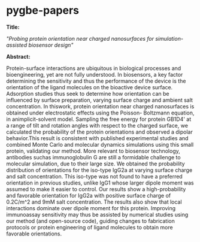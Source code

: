 # pygbe-papers

**Title:**

*"Probing protein orientation near charged nanosurfaces for  simulation-assisted biosensor design"*

**Abstract:**

Protein-surface interactions are ubiquitous in biological processes and bioengineering, 
yet are not fully understood. In biosensors, a key factor determining the sensitivity and 
thus the performance of the device is the orientation of the ligand molecules on the bioactive 
device surface. Adsorption studies thus seek to determine how orientation can be influenced by 
surface preparation, varying surface charge and ambient salt concentration. In thiswork, protein 
orientation near charged nanosurfaces is obtained under electrostatic effects using the Poisson-
Boltzmann equation, in animplicit-solvent model. Sampling the free energy for protein GB1D4' at 
a range of tilt and rotation angles with respect to the charged surface, we calculated the 
probability of the protein orientations and observed a dipolar behavior.This result is consistent 
with published experimental studies and combined Monte Carlo and molecular dynamics simulations 
using this small protein, validating our method. More relevant to biosensor technology, antibodies 
suchas immunoglobulin G are still a formidable challenge to molecular simulation, due to their 
large size. We obtained the probability distribution of orientations for the iso-type IgG2a at 
varying surface charge and salt concentration. This iso-type was not found to have a preferred 
orientation in previous studies, unlike IgG1 whose larger dipole moment was assumed to make it 
easier to control. Our results show a high-probability and favorable orientation for IgG2a with 
positive surface charge of 0.2C/m^2 and 9mM salt concentration. The results also show that local 
interactions dominate over dipole moment for this protein. Improving immunoassay sensitivity may 
thus be assisted by numerical studies using our method (and open-source code), guiding changes to 
fabrication protocols or protein engineering of ligand molecules to obtain more favorable orientations.
